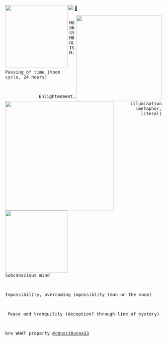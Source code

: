 
<img width="200" src="https://file.garden/aKx61rVxdUrS2u9V/dlatmpage4" align="left"/> <img align src="https://komarev.com/ghpvc/?username=taphy&color=B8B07F&style=social&label=top%20things%20you%20didn't%20know%20about%20the%20moon" align="right">  [🐇](https://github.com/laffytaphy)

<img src="https://file.garden/aKx61rVxdUrS2u9V/dlatmpage11" width="275" align="right">

<p align="center">
 <kbd><br>MOON SYMBOLISM:<br>&nbsp;  </kbd>

<img src="https://file.garden/aKx61rVxdUrS2u9V/dlatmpage22" width="350" align="left">

<kbd><br>Passing of time (moon cycle, 24 hours)<br>&nbsp;  </kbd>

<p align="right">
 <kbd><br>Enlightenment, illumination (metaphor, literal)<br>&nbsp;  </kbd>

<img src="https://file.garden/aKx61rVxdUrS2u9V/dlatmpage3" width="200" align="center"> <kbd><br>Subconscious mind<br>&nbsp;  </kbd>
 
<kbd><br>Impossibility, overcoming impossiblity (man on the moon)<br>&nbsp;  </kbd>

<p align="center">
 <kbd><br>Peace and tranquility (deception? through line of mystery)<br>&nbsp;  </kbd>

<kbd><br>bro WHAT property [@c0nsci0usne33](https://github.com/c0nsci0usne33)<br>&nbsp;  </kbd>
